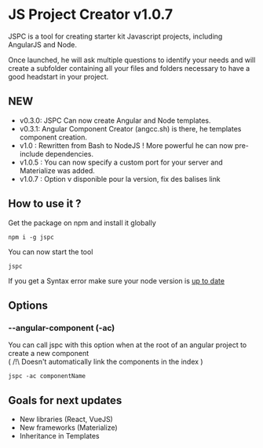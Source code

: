 # JS Project Creator v1.0.7

JSPC is a tool for creating starter kit Javascript projects, including AngularJS and Node.

Once launched, he will ask multiple questions to identify your needs and will create a subfolder containing all your files and folders necessary to have a good headstart in your project.

## NEW

- v0.3.0: JSPC Can now create Angular and Node templates.
- v0.3.1: Angular Component Creator (angcc.sh) is there, he templates component creation.
- v1.0 : Rewritten from Bash to NodeJS ! More powerful he can now pre-include dependencies.
- v1.0.5 : You can now specify a custom port for your server and Materialize was added.
- v1.0.7 : Option v disponible pour la version, fix des balises link

## How to use it ?

Get the package on npm and install it globally
```
npm i -g jspc
```

You can now start the tool
```
jspc
```

If you get a Syntax error make sure your node version is <a href="https://nodecasts.io/update-node-js/">up to date</a>

## Options

### --angular-component (-ac)
You can call jspc with this option when at the root of an angular project to create a new component<br />
( /!\ Doesn't automatically link the components in the index )
```
jspc -ac componentName
```


## Goals for next updates
- New libraries (React, VueJS)
- New frameworks (Materialize)
- Inheritance in Templates